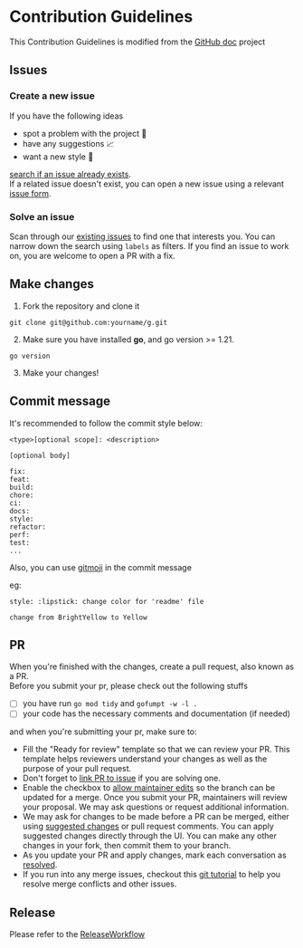 # Contribution Guidelines

This Contribution Guidelines is modified from the [GitHub doc](https://github.com/github/docs/) project

## Issues

### Create a new issue

If you have the following ideas

- spot a problem with the project 🐛
- have any suggestions 📈
- want a new style 💄

[search if an issue already exists](https://docs.github.com/en/github/searching-for-information-on-github/searching-on-github/searching-issues-and-pull-requests#search-by-the-title-body-or-comments). \
If a related issue doesn't exist, you can open a new issue using a relevant [issue form](https://github.com/Equationzhao/g/issues/new/choose).


### Solve an issue

Scan through our [existing issues](https://github.com/Equationzhao/g/issues) to find one that interests you. You can narrow down the search using `labels` as filters.
If you find an issue to work on, you are welcome to open a PR with a fix.


## Make changes

1. Fork the repository and clone it
```shell
git clone git@github.com:yourname/g.git
```
2. Make sure you have installed **go**, and go version >= 1.21.
```shell
go version
```
3. Make your changes!

## Commit message
It's recommended to follow the commit style below:
```text
<type>[optional scope]: <description>

[optional body]
```

```text
fix:
feat:
build:
chore:
ci:
docs:
style:
refactor:
perf:
test:
...
```
Also, you can use [gitmoji](https://gitmoji.dev) in the commit message

eg:
```text
style: :lipstick: change color for 'readme' file
    
change from BrightYellow to Yellow
```


## PR

When you're finished with the changes, create a pull request, also known as a PR.\
Before you submit your pr, please check out the following stuffs

- [ ] you have run `go mod tidy` and `gofumpt -w -l .`
- [ ] your code has the necessary comments and documentation (if needed)

and when you're submitting your pr, make sure to:
- Fill the "Ready for review" template so that we can review your PR. This template helps reviewers understand your changes as well as the purpose of your pull request.
- Don't forget to [link PR to issue](https://docs.github.com/en/issues/tracking-your-work-with-issues/linking-a-pull-request-to-an-issue) if you are solving one.
- Enable the checkbox to [allow maintainer edits](https://docs.github.com/en/github/collaborating-with-issues-and-pull-requests/allowing-changes-to-a-pull-request-branch-created-from-a-fork) so the branch can be updated for a merge.
  Once you submit your PR, maintainers will review your proposal. We may ask questions or request additional information.
- We may ask for changes to be made before a PR can be merged, either using [suggested changes](https://docs.github.com/en/github/collaborating-with-issues-and-pull-requests/incorporating-feedback-in-your-pull-request) or pull request comments. You can apply suggested changes directly through the UI. You can make any other changes in your fork, then commit them to your branch.
- As you update your PR and apply changes, mark each conversation as [resolved](https://docs.github.com/en/github/collaborating-with-issues-and-pull-requests/commenting-on-a-pull-request#resolving-conversations).
- If you run into any merge issues, checkout this [git tutorial](https://github.com/skills/resolve-merge-conflicts) to help you resolve merge conflicts and other issues.

## Release

Please refer to the [ReleaseWorkflow](ReleaseWorkflow.md)